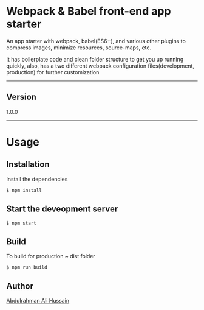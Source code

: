 # Webpack & Babel front-end app starter


An app starter with webpack, babel(ES6+), and various other plugins to compress images, minimize resources, source-maps, etc.

It has boilerplate code and clean folder structure to get you up running quickly, also, has a two different webpack configuration files(development, production) for further customization

---

## Version 
1.0.0

---

# Usage

## Installation

Install the dependencies  

`$ npm install`

## Start the deveopment server

`$ npm start`

## Build

To build for production ~ dist folder

`$ npm run build`


## Author
[Abdulrahman Ali Hussain](https://github.com/ParrotStone)




